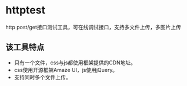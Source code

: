 # httptest
http post/get接口测试工具，可在线调试接口，支持多文件上传，多图片上传

## 该工具特点

* 只有一个文件，css与js都使用框架提供的CDN地址。
* css使用开源框架Amaze UI，js使用jQuery。
* 支持同时多个文件上传。

